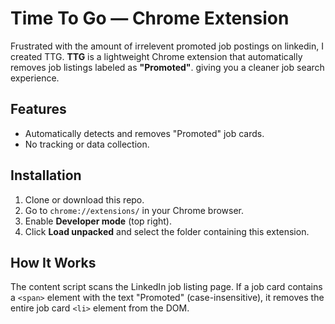 # Time To Go — Chrome Extension

Frustrated with the amount of irrelevent promoted job postings on linkedin, I created TTG. **TTG** is a lightweight Chrome extension that automatically removes job listings labeled as **"Promoted"**. giving you a cleaner job search experience.

## Features

- Automatically detects and removes "Promoted" job cards.
- No tracking or data collection.

## Installation

1. Clone or download this repo.
2. Go to `chrome://extensions/` in your Chrome browser.
3. Enable **Developer mode** (top right).
4. Click **Load unpacked** and select the folder containing this extension.

## How It Works

The content script scans the LinkedIn job listing page. If a job card contains a `<span>` element with the text "Promoted" (case-insensitive), it removes the entire job card `<li>` element from the DOM.
